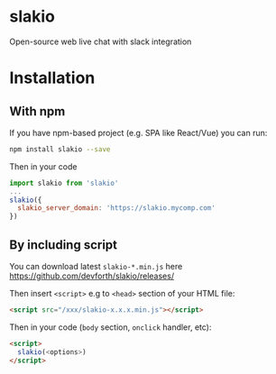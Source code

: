 # slakio

Open-source web live chat with slack integration


Installation
============


With npm
--------

If you have npm-based project (e.g. SPA like React/Vue) you can run:

```bash
npm install slakio --save
```

Then in your code

```js
import slakio from 'slakio'
...
slakio({
  slakio_server_domain: 'https://slakio.mycomp.com'
})
```

By including script
-------------------

You can download latest `slakio-*.min.js` here https://github.com/devforth/slakio/releases/ 


Then insert `<script>` e.g to `<head>` section of your HTML file:
```html
<script src="/xxx/slakio-x.x.x.min.js"></script>
```
Then in your code (`body` section, `onclick` handler, etc):
```html
<script>
  slakio(<options>)
</script>
```